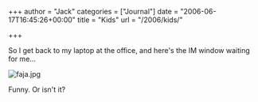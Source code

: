 +++
author = "Jack"
categories = ["Journal"]
date = "2006-06-17T16:45:26+00:00"
title = "Kids"
url = "/2006/kids/"

+++

So I get back to my laptop at the office, and here's the IM window waiting for me&#8230; 


<img id="image1271" src="/files/faja.jpg" alt="faja.jpg" /> 

Funny. Or isn't it?